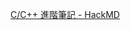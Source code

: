[C/C++ 進階筆記 - HackMD](https://hackmd.io/LA-yw77gTJWZoAtY7Bz71g?both#CC-%E9%80%B2%E9%9A%8E%E7%AD%86%E8%A8%98)
